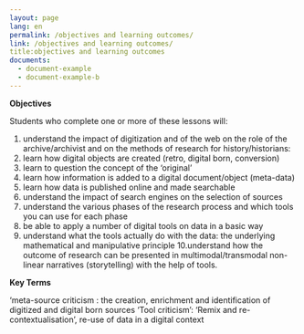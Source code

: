 ```yaml
---
layout: page
lang: en
permalink: /objectives and learning outcomes/
link: /objectives and learning outcomes/
title:objectives and learning outcomes
documents:
  - document-example
  - document-example-b
---
```

**Objectives** 

Students who complete one or more of these lessons will:

1. understand the impact of digitization and of the web on the role of the archive/archivist and on the methods of research for history/historians:
2. learn how digital objects are created (retro, digital born, conversion)
3. learn to question the concept of the ‘original’
4. learn how information is added to a digital document/object (meta-data)
5. learn how data is published online and made searchable
6. understand the impact of search engines on the selection of sources
7. understand the various phases of the research process and which tools you can use for each phase 
8. be able to apply a number of digital tools on data in a basic way
9. understand what the tools actually do with the data: the underlying mathematical and manipulative principle
10.understand how the outcome of research can be presented in multimodal/transmodal non-linear narratives (storytelling) with the help of tools.

**Key Terms** 
  
 ‘meta-source criticism :  the creation, enrichment and identification of digitized and digital born sources 
 ‘Tool criticism’:
 ‘Remix and re-contextualisation’, re-use of data in a digital context 
 

